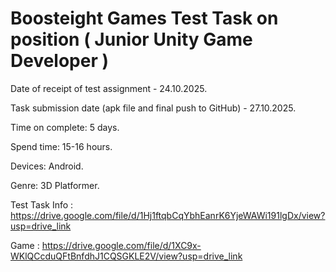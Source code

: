# Boosteight Games Test Task on position ( Junior Unity Game Developer ) 

Date of receipt of test assignment - 24.10.2025.

Task submission date (apk file and final push to GitHub) - 27.10.2025.

Time on complete: 5 days.

Spend time: 15-16 hours.

Devices: Android.

Genre: 3D Platformer.

Test Task Info : https://drive.google.com/file/d/1Hj1ftqbCqYbhEanrK6YjeWAWi191lgDx/view?usp=drive_link

Game : https://drive.google.com/file/d/1XC9x-WKlQCcduQFtBnfdhJ1CQSGKLE2V/view?usp=drive_link
